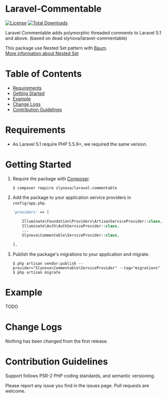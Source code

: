 # Laravel-Commentable

[![License](https://img.shields.io/badge/license-MIT-brightgreen.svg?style=flat-square)](https://tldrlegal.com/license/mit-license)
[![Total Downloads](https://img.shields.io/packagist/dt/slynova/laravel-commentable.svg?style=flat-square)](https://packagist.org/packages/slynova/laravel-commentable)

Laravel Commentable adds polymorphic threaded comments to Laravel 5.1 and above. (based on dead slynova/laravel-commentable)

This package use Nested Set pattern with [Baum](https://github.com/etrepat/baum).<br>
[More information about Nested Set](http://en.wikipedia.org/wiki/Nested_set_model)

# Table of Contents

* [Requirements](#requirements)
* [Getting Started](#getting-started)
* [Example](#example)
* [Change Logs](#change-logs)
* [Contribution Guidelines](#contribution-guidelines)

# <a name="requirements"></a>Requirements

* As Laravel 5.1 require PHP 5.5.9+, we required the same version.

# <a name="getting-started"></a>Getting Started

1. Require the package with [Composer](https://getcomposer.org).
    ```shell
    $ composer require slynova/laravel-commentable
    ```

2. Add the package to your application service providers in `config/app.php`.
    ```php
    'providers' => [

        Illuminate\Foundation\Providers\ArtisanServiceProvider::class,
        Illuminate\Auth\AuthServiceProvider::class,
        ...
        Slynova\Commentable\ServiceProvider::class,

    ],
    ```

3. Publish the package's migrations to your application and migrate.
    ```shell
    $ php artisan vendor:publish --provider="Slynova\Commentable\ServiceProvider" --tag="migrations"
    $ php artisan migrate
    ```

# <a name="example"></a>Example

TODO
# <a name="change-logs"></a>Change Logs

Nothing has been changed from the first release.

# <a name="contribution-guidelines"></a>Contribution Guidelines

Support follows PSR-2 PHP coding standards, and semantic versioning.

Please report any issue you find in the issues page.
Pull requests are welcome.
